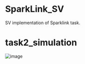 # SparkLink_SV
SV implementation of Sparklink task.

# task2_simulation
![image](https://github.com/CroosJJSE/SparkLink_SV/assets/141708783/c2dd034a-0403-4958-930d-cf1c0afcfde1)
